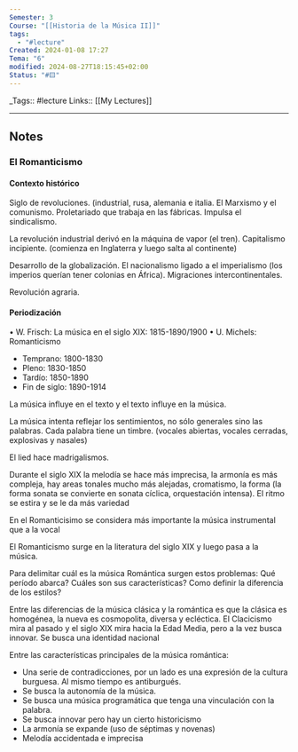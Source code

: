 ```yaml
---
Semester: 3
Course: "[[Historia de la Música II]]"
tags:
  - "#lecture"
Created: 2024-01-08 17:27
Tema: "6"
modified: 2024-08-27T18:15:45+02:00
Status: "#🟨"
---
```


\_Tags::  #lecture 
Links:: [[My Lectures]]
___

## Notes

### El Romanticismo

#### Contexto histórico

Siglo de revoluciones. (industrial, rusa, alemania e italia. El Marxismo y el comunismo. Proletariado que trabaja en las fábricas. Impulsa el sindicalismo. 

La revolución industrial derivó en la máquina de vapor (el tren). Capitalismo incipiente. (comienza en Inglaterra y luego salta al continente) 

Desarrollo de la globalización. El nacionalismo ligado a el imperialismo (los imperios querían tener colonias en África). Migraciones intercontinentales. 

Revolución agraria. 

#### Periodización
• W. Frisch: La música en el siglo XIX: 1815-1890/1900
• U. Michels: Romanticismo
- Temprano: 1800-1830
- Pleno: 1830-1850
- Tardío: 1850-1890
- Fin de siglo: 1890-1914

La música influye en el texto y el texto influye en la música.

La música intenta reflejar los sentimientos, no sólo generales sino las palabras. Cada palabra tiene un timbre. (vocales abiertas, vocales cerradas, explosivas y nasales)

El lied hace madrigalismos.

Durante el siglo XIX la melodía se hace más imprecisa, la armonía es más compleja, hay areas tonales mucho más alejadas, cromatismo, la forma (la forma sonata se convierte en sonata cíclica, orquestación intensa). El ritmo se estira y se le da más variedad

En el Romanticisimo se considera más importante la música instrumental que a la vocal

El Romanticismo surge en la literatura del siglo XIX y luego pasa a la música.

Para delimitar cuál es la música Romántica surgen estos problemas: Qué período abarca? Cuáles son sus características? Como definir la diferencia de los estilos?


Entre las diferencias de la música clásica y la romántica es que la clásica es homogénea, la nueva es cosmopolita, diversa y ecléctica. El Clacicismo mira al pasado y el siglo XIX mira hacia la Edad Media, pero a la vez busca innovar. Se busca una identidad nacional

Entre las características principales de la música romántica:
- Una serie de contradicciones, por un lado es una expresión de la cultura burguesa. Al mismo tiempo es antiburgués. 
- Se busca la autonomía de la música. 
- Se busca una música programática que tenga una vinculación con la palabra.
- Se busca innovar pero hay un cierto historicismo
- La armonía se expande (uso de séptimas y novenas)
- Melodía accidentada e imprecisa



